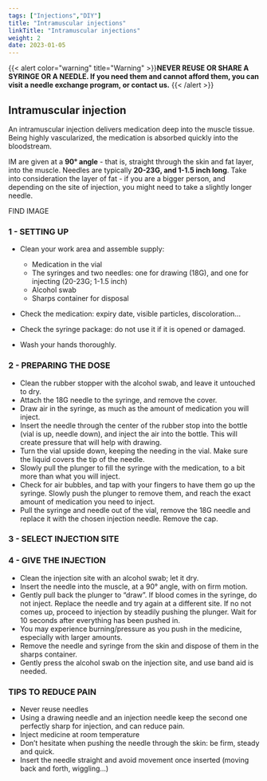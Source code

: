 ```yaml
---
tags: ["Injections","DIY"] 
title: "Intramuscular injections"
linkTitle: "Intramuscular injections"
weight: 2
date: 2023-01-05
---
```



{{< alert color="warning" title="Warning" >}}**NEVER REUSE OR SHARE A SYRINGE OR A NEEDLE. If you need them and cannot afford them, you can visit a needle exchange program, or contact us.** {{< /alert >}}	

## Intramuscular injection ##

An intramuscular injection delivers medication deep into the muscle tissue. Being highly vascularized, the medication is absorbed quickly into the bloodstream.

IM are given at a **90° angle** - that is, straight through the skin and fat layer, into the muscle.
Needles are typically **20-23G, and 1-1.5 inch long**. Take into consideration the layer of fat - if you are a bigger person, and depending on the site of injection, you might need to take a slightly longer needle.

FIND IMAGE

### 1 - SETTING UP ###

- Clean your work area and assemble supply:
  - Medication in the vial
  - The syringes and two needles: one for drawing (18G), and one for injecting (20-23G; 1-1.5 inch)
  - Alcohol swab
  - Sharps container for disposal

- Check the medication: expiry date, visible particles, discoloration… 
- Check the syringe package: do not use it if it is opened or damaged.
- Wash your hands thoroughly.

### 2 - PREPARING THE DOSE ###

- Clean the rubber stopper with the alcohol swab, and leave it untouched to dry.
- Attach the 18G needle to the syringe, and remove the cover.
- Draw air in the syringe, as much as the amount of medication you will inject.
- Insert the needle through the center of the rubber stop into the bottle (vial is up, needle down), and inject the air into the bottle. This will create pressure that will help with drawing.
- Turn the vial upside down, keeping the needing in the vial. Make sure the liquid covers the tip of the needle.
- Slowly pull the plunger to fill the syringe with the medication, to a bit more than what you will inject.
- Check for air bubbles, and tap with your fingers to have them go up the syringe. Slowly push the plunger to remove them, and reach the exact amount of medication you need to inject.
- Pull the syringe and needle out of the vial, remove the 18G needle and replace it with the chosen injection needle. Remove the cap.

### 3 - SELECT INJECTION SITE ###


### 4 - GIVE THE INJECTION ###

- Clean the injection site with an alcohol swab; let it dry.
- Insert the needle into the muscle, at a 90° angle, with on firm motion.
- Gently pull back the plunger to “draw”. If blood comes in the syringe, do not inject. Replace the needle and try again at a different site. If no not comes up, proceed to injection by steadily pushing the plunger. Wait for 10 seconds after everything has been pushed in.
- You may experience burning/pressure as you push in the medicine, especially with larger amounts.
- Remove the needle and syringe from the skin and dispose of them in the sharps container.
- Gently press the alcohol swab on the injection site, and use band aid is needed.

### TIPS TO REDUCE PAIN ###

- Never reuse needles
- Using a drawing needle and an injection needle keep the second one perfectly sharp for injection, and can reduce pain.
- Inject medicine at room temperature
- Don’t hesitate when pushing the needle through the skin: be firm, steady and quick.
- Insert the needle straight and avoid movement once inserted (moving back and forth, wiggling…)



